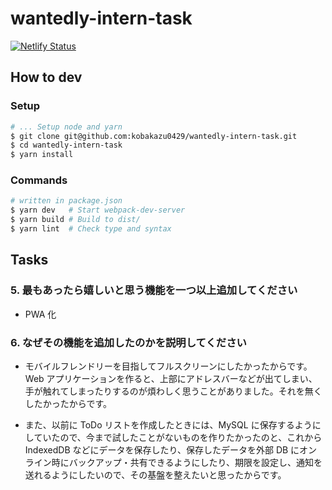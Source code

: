 # wantedly-intern-task

[![Netlify Status](https://api.netlify.com/api/v1/badges/dae8a52d-c047-4afc-a893-1c09f4c64d61/deploy-status)](https://app.netlify.com/sites/wantedly-intern-task/deploys)

## How to dev

### Setup

```bash
# ... Setup node and yarn
$ git clone git@github.com:kobakazu0429/wantedly-intern-task.git
$ cd wantedly-intern-task
$ yarn install
```

### Commands

```bash
# written in package.json
$ yarn dev   # Start webpack-dev-server
$ yarn build # Build to dist/
$ yarn lint  # Check type and syntax
```

## Tasks

### 5. 最もあったら嬉しいと思う機能を一つ以上追加してください

- PWA 化

### 6. なぜその機能を追加したのかを説明してください

- モバイルフレンドリーを目指してフルスクリーンにしたかったからです。
  Web アプリケーションを作ると、上部にアドレスバーなどが出てしまい、手が触れてしまったりするのが煩わしく思うことがありました。それを無くしたかったからです。

- また、以前に ToDo リストを作成したときには、MySQL に保存するようにしていたので、今まで試したことがないものを作りたかったのと、これから IndexedDB などにデータを保存したり、保存したデータを外部 DB にオンライン時にバックアップ・共有できるようにしたり、期限を設定し、通知を送れるようにしたいので、その基盤を整えたいと思ったからです。
